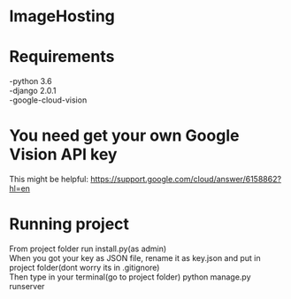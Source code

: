 # ImageHosting

# Requirements
-python 3.6<br/>
-django 2.0.1<br/>
-google-cloud-vision<br/>

# You need get your own Google Vision API key
This might be helpful: https://support.google.com/cloud/answer/6158862?hl=en

# Running project
From project folder run install.py(as admin)<br/>
When you got your key as JSON file, rename it as key.json and put in project folder(dont worry its in .gitignore)<br/>
Then type in your terminal(go to project folder) python manage.py runserver<br/>
